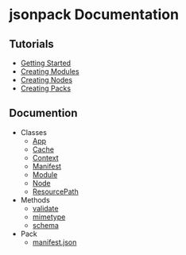 # jsonpack Documentation

## Tutorials
- [Getting Started](./tutorial/getting_started)
- [Creating Modules](./tutorial/creating_modules)
- [Creating Nodes](./tutorial/creating_nodes)
- [Creating Packs](./tutorial/creating_packs)

## Documention
- Classes
    - [App](./App)
    - [Cache](./Cache)
    - [Context](./Context)
    - [Manifest](./Manifest)
    - [Module](./Module)
    - [Node](./Node)
    - [ResourcePath](./ResourcePath)
- Methods
    - [validate](./validate)
    - [mimetype](./mimetype)
    - [schema](./schema)
- Pack
    - [manifest.json](./manifest_json)